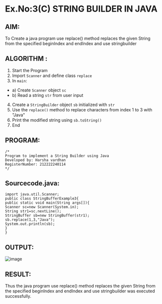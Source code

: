 # Ex.No:3(C)    STRING BUILDER IN JAVA

## AIM:
To Create a java program use replace() method replaces the given String from the specified beginIndex and endIndex and use stringbuilder

## ALGORITHM :
1.  Start the Program
2.	Import `Scanner` and define class `replace`
3.	In `main`:
-	a) Create `Scanner` object `sc`
-	b) Read a string `str` from user input
4.	Create a `StringBuilder` object `sb` initialized with `str`
5.	Use the `replace()` method to replace characters from index 1 to 3 with "Java"
6.	Print the modified string using `sb.toString()`
7.	End






## PROGRAM:
 ```
/*
Program to implement a String Builder using Java
Developed by: Harsha vardhan
RegisterNumber: 212222240114
*/
```

## Sourcecode.java:
```
import java.util.Scanner;
public class StringBufferExample3{  
public static void main(String args[]){ 
Scanner sc=new Scanner(System.in);
String str1=sc.nextLine();
StringBuffer sb=new StringBuffer(str1);  
sb.replace(1,3,"Java");  
System.out.println(sb); 
}  
}
```




## OUTPUT:

![image](https://github.com/user-attachments/assets/236ea5c1-5152-43a3-9032-02b8ae2e1831)


## RESULT:
Thus the java program use replace() method replaces the given String from the specified beginIndex and endIndex and use stringbuilder was executed successfully.



